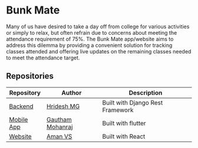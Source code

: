 # Bunk Mate
Many of us have desired to take a day off from college for various activities or simply to relax, but often refrain due to concerns about meeting the attendance requirement of 75%. The Bunk Mate app/website aims to address this dilemma by providing a convenient solution for tracking classes attended and offering live updates on the remaining classes needed to meet the attendance target.

## Repositories
| Repository  | Author | Description | 
| ------------- | -------------- |------------ |
| [Backend](https://github.com/Bunk-Mate/backend)  |[Hridesh MG](https://github.com/hrideshmg)|Built with Django Rest Framework  |
| [Mobile App](https://github.com/Bunk-Mate/Mobile-App)  | [Gautham Mohanraj](https://github.com/angrezichatterbox) | Built with flutter  |
| [Website](https://github.com/Bunk-Mate/Website)  | [Aman VS](https://github.com/amansxcalibur) |Built with React  |
